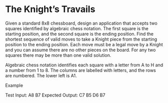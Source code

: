 The Knight’s Travails
=====================

Given a standard 8x8 chessboard, design an application that accepts two squares
identified by algebraic chess notation. The first square is the starting position, and the second square
is the ending position. Find the shortest sequence of valid moves to take a Knight piece from the
starting position to the ending position. Each move must be a legal move by a Knight and you can
assume there are no other pieces on the board. For any two squares there may be more than one
valid solution.

Algebraic chess notation identifies each square with a
letter from A to H and a number from 1 to 8. The
columns are labelled with letters, and the rows are
numbered. The lower left is A1.

Example

Test Input:                      A8 B7
Expected Output:                 C7 B5 D6 B7

